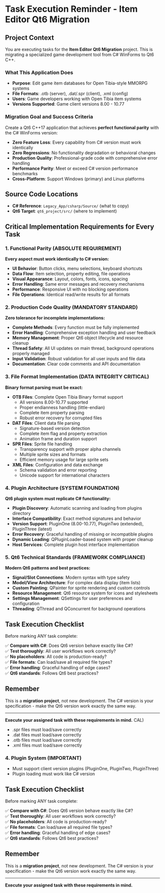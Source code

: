 # Task Execution Reminder - Item Editor Qt6 Migration

## Project Context

You are executing tasks for the **Item Editor Qt6 Migration** project. This is migrating a specialized game development tool from C# WinForms to Qt6 C++.

### What This Application Does
- **Purpose**: Edit game item databases for Open Tibia-style MMORPG systems
- **File Formats**: .otb (server), .dat/.spr (client), .xml (config)
- **Users**: Game developers working with Open Tibia item systems
- **Versions Supported**: Game client versions 8.00 - 10.77

### Migration Goal and Success Criteria
Create a Qt6 C++17 application that achieves **perfect functional parity** with the C# WinForms version:
- **Zero Feature Loss**: Every capability from C# version must work identically
- **Zero Regressions**: No functionality degradation or behavioral changes
- **Production Quality**: Professional-grade code with comprehensive error handling
- **Performance Parity**: Meet or exceed C# version performance benchmarks
- **Cross-Platform**: Support Windows (primary) and Linux platforms

## Source Code Locations
- **C# Reference**: `Legacy_App/csharp/Source/` (what to copy)
- **Qt6 Target**: `qt6_project/src/` (where to implement)

## Critical Implementation Requirements for Every Task

### 1. Functional Parity (ABSOLUTE REQUIREMENT)
**Every aspect must work identically to C# version:**
- **UI Behavior**: Button clicks, menu selections, keyboard shortcuts
- **Data Flow**: Item selection, property editing, file operations
- **Visual Appearance**: Layout, colors, fonts, icons, spacing
- **Error Handling**: Same error messages and recovery mechanisms
- **Performance**: Responsive UI with no blocking operations
- **File Operations**: Identical read/write results for all formats

### 2. Production Code Quality (MANDATORY STANDARD)
**Zero tolerance for incomplete implementations:**
- **Complete Methods**: Every function must be fully implemented
- **Error Handling**: Comprehensive exception handling and user feedback
- **Memory Management**: Proper Qt6 object lifecycle and resource cleanup
- **Thread Safety**: All UI updates on main thread, background operations properly managed
- **Input Validation**: Robust validation for all user inputs and file data
- **Documentation**: Clear code comments and API documentation

### 3. File Format Implementation (DATA INTEGRITY CRITICAL)
**Binary format parsing must be exact:**
- **OTB Files**: Complete Open Tibia Binary format support
  - All versions 8.00-10.77 supported
  - Proper endianness handling (little-endian)
  - Complete item property parsing
  - Robust error recovery for corrupted files
- **DAT Files**: Client data file parsing
  - Signature-based version detection
  - Complete item flag and property extraction
  - Animation frame and duration support
- **SPR Files**: Sprite file handling
  - Transparency support with proper alpha channels
  - Multiple sprite sizes and formats
  - Efficient memory usage for large sprite sets
- **XML Files**: Configuration and data exchange
  - Schema validation and error reporting
  - Unicode support for international characters

### 4. Plugin Architecture (SYSTEM FOUNDATION)
**Qt6 plugin system must replicate C# functionality:**
- **Plugin Discovery**: Automatic scanning and loading from plugins directory
- **Interface Compatibility**: Exact method signatures and behavior
- **Version Support**: PluginOne (8.00-10.77), PluginTwo (extended), PluginThree (latest)
- **Error Recovery**: Graceful handling of missing or incompatible plugins
- **Dynamic Loading**: QPluginLoader-based system with proper cleanup
- **Host Services**: Complete plugin host interface implementation

### 5. Qt6 Technical Standards (FRAMEWORK COMPLIANCE)
**Modern Qt6 patterns and best practices:**
- **Signal/Slot Connections**: Modern syntax with type safety
- **Model/View Architecture**: For complex data display (item lists)
- **Custom Painting**: QPainter for sprite rendering and custom controls
- **Resource Management**: Qt6 resource system for icons and stylesheets
- **Settings Management**: QSettings for user preferences and configuration
- **Threading**: QThread and QConcurrent for background operations

## Task Execution Checklist

Before marking ANY task complete:

✅ **Compare with C#**: Does Qt6 version behave exactly like C#?  
✅ **Test thoroughly**: All user workflows work correctly?  
✅ **No placeholders**: All code is production-ready?  
✅ **File formats**: Can load/save all required file types?  
✅ **Error handling**: Graceful handling of edge cases?  
✅ **Qt6 standards**: Follows Qt6 best practices?

## Remember
This is a **migration project**, not new development. The C# version is your specification - make the Qt6 version work exactly the same way.

---
**Execute your assigned task with these requirements in mind.**
CAL)
- .spr files must load/save correctly
- .dat files must load/save correctly  
- .otb files must load/save correctly
- .xml files must load/save correctly

### 4. Plugin System (IMPORTANT)
- Must support client version plugins (PluginOne, PluginTwo, PluginThree)
- Plugin loading must work like C# version

## Task Execution Checklist

Before marking ANY task complete:

✅ **Compare with C#**: Does Qt6 version behave exactly like C#?  
✅ **Test thoroughly**: All user workflows work correctly?  
✅ **No placeholders**: All code is production-ready?  
✅ **File formats**: Can load/save all required file types?  
✅ **Error handling**: Graceful handling of edge cases?  
✅ **Qt6 standards**: Follows Qt6 best practices?

## Remember
This is a **migration project**, not new development. The C# version is your specification - make the Qt6 version work exactly the same way.

---
**Execute your assigned task with these requirements in mind.**
